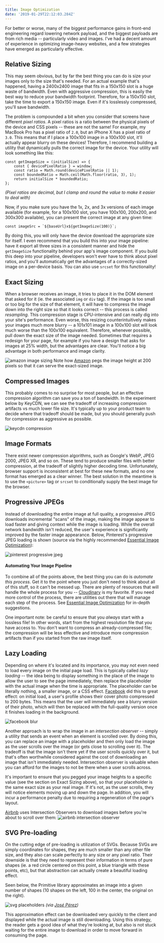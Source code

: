 ```yaml
---
title: Image Optimization
date: '2019-01-29T22:12:03.284Z'
---
```


For better or worse, many of the biggest performance gains in front-end engineering regard lowering network payload, and the biggest payloads are from rich media -- particularly video and images. I've had a decent amount of experience in optimizing image-heavy websites, and a few strategies have emerged as particularly effective.

## Relative Sizing
This may seem obvious, but by far the best thing you can do is size your images only to the size that's needed. For an actual example that's happened, having a 2400x2400 image that fits in a 150x150 slot is a huge waste of bandwidth. Even with aggressive compression, this is easily the best way to reduce your bandwidth footprint. Therefore, for a 150x150 slot, take the time to export a 150x150 image. Even if it's losslessly compressed, you'll save bandwidth.

The problem is compounded a bit when you consider that screens have different _pixel ratios_. A pixel ratios is a ratio between the physical pixels of the device and CSS pixels -- these are not the same! For example, my MacBook Pro has a pixel ratio of `2.0`, but an iPhone X has a pixel ratio of `3.0`. This means that if I place a 100x100 image in a 100x100 slot, it'll actually appear blurry on these devices! Therefore, I recommend building a utility that dynamically pulls the correct image for the device. Your utility will look something like this:

```
const getImageSize = (initialSize) => {
    const { devicePixelRatio } = window;
    const ratio = Math.round(devicePixelRatio || 1);
    const boundedRatio = Math.ceil(Math.floor(ratio, 3), 1);
    return initialSize * boundedRatio;
};
```
_(Pixel ratios are decimal, but I clamp and round the value to make it easier to deal with)_

Now, if you make sure you have the 1x, 2x, and 3x versions of each image available (for example, for a 100x100 slot, you have 100x100, 200x200, and 300x300 available), you can present the correct image at any given time:
```
const imageSrc = `${baseUrl}x${getImageSize(100)}`;
```

By doing this, you will only have the device download the appropriate size for itself. I even recommend that you build this into your image pipeline: have it export all three sizes in a consistent manner and hide the `getImageSize` functionality behind your app's image component. If you build this deep into your pipeline, developers won't ever have to think about pixel ratios, and you'll automatically get the advantages of a correctly-sized image on a per-device basis. You can also use `srcset` for this functionality!

## Exact Sizing
When a browser receives an image, it tries to place it in the DOM element that asked for it (ie. the associated `img` or `div` tag). If the image is too small or too big for the size of that element, it will have to compress the image down into the right size so that it looks correct -- this process is called _resampling_. This compression stage is CPU-intensive and can really dig into your site's performance. Even worse, this resizing counterintuitively  makes your images much more blurry -- a 101x101 image in a 100x100 slot will look much worse than the 100x100 equivalent. Therefore, whenever possible, pull down the exact size of the image needed. Sometimes that requires a redesign for your page, for example if you have a design that asks for images at 25% width, but the advantages are clear. You'll notice a big advantage in both performance and image clarity.

![amazon image sizing](amazon-image.png)
Note how [Amazon](https://www.amazon.com) pegs the image height at 200 pixels so that it can serve the exact-sized image.

## Compressed Images
This probably comes to no surprise for most people, but an effective compression algorithm can save you a ton of bandwidth. In the experiment below by KeyCDN, we can see the tradeoff of increasing compression artifacts vs much lower file size. It's typically up to your product team to decide where that tradeoff should be made, but you should generally push for compression as aggressive as possible.

![keycdn compression](compression.jpg)

## Image Formats
There exist newer compression algorithms, such as Google's WebP, JPEG 2000, JPEG XR, and so on. These tend to produce smaller files with better compression, at the tradeoff of slightly higher decoding time. Unfortunately, browser support is inconsistent at best for these new formats, and no one format has emerged as a clear winner. The best solution in the meantime is to use the `<picture>` tag or `srcset` to conditionally supply the best image for the browser.

## Progressive JPEGs
Instead of downloading the entire image at full quality, a progressive JPEG downloads incremental "scans" of the image, making the image appear to load faster and giving context while the image is loading. While the overall network bandwidth isn't reduced, the user's experience is significantly improved by the faster image appearance. Below, Pinterest's progressive JPEG loading is shown (source via the highly recommended [Essential Image Optimization](https://images.guide)):

![pinterest progressive jpeg](pinterest-progressive-jpeg.png)

#### Automating Your Image Pipeline
To combine all of the points above, the best thing you can do is _automate this process_. Get it to the point where you just don't need to think about all of this stuff, so it can't be messed up. There are plenty of resources that will handle the whole process for you -- [Cloudinary](https://cloudinary.com/) is my favorite. If you need more control of the process, there are utilities out there that will manage each step of the process. See [Essential Image Optimization](https://images.guide) for in-depth suggestions.

One important note: be careful to ensure that you _always_ start with a lossless file! In other words, start from the highest resolution file that you have access to. You don't want to compress an already-compressed file; the compression will be less effective and introduce more compression artifacts than if you started from the raw image itself.

## Lazy Loading
Depending on where it's located and its importance, you may not even need to load every image on the initial page load. This is typically called _lazy loading_ -- the idea being to display something in the place of the image to allow the user to see the page immediately, then replace the placeholder with the actual image when the time is appropriate. The placeholder can be literally nothing, a smaller image, or a CSS effect. [Facebook](https://www.facebook.com) did this to great effect: on initial load, a user's profile shows their cover photo compressed to 200 bytes. This means that the user will immediately see a blurry version of their photo, which will then be replaced with the full-quality version once it finishes loading in the background.

![facebook blur](facebook-blur.jpg)

Another approach is to wrap the image in an _intersection observer_ -- simply a utility that sends an event when an element is scrolled over. By doing this, you can replace an image with a placeholder and then only load the image as the user scrolls over the image (or gets close to scrolling over it). The tradeoff is that the image isn't there yet if the user scrolls quickly over it, but that's often worthwhile considered against the cost of downloading an image that isn't immediately needed. Intersection observer is valuable when you can afford for the images to not be there when a user scrolls across.

It's important to ensure that you pegged your image heights to a specific value (see the section on Exact Sizing above), so that your placeholder is the same exact size as your real image. If it's not, as the user scrolls, they will notice elements moving up and down the page. In addition, you will incur a performance penalty due to requiring a regeneration of the page's layout.

[Airbnb](https://www.airbnb.com/) uses Intersection Observers to download images before you're about to scroll over them:
![airbnb intersection observer](airbnb-intersection-observer.png)

## SVG Pre-loading
On the cutting edge of pre-loading is utilization of SVGs. Because SVGs are simply coordinates for shapes, they are much smaller than any other file size, and they also can scale perfectly to any size or any pixel ratio. Their downside is that they need to represent their information in terms of pure shapes (ie. a red circle centered on this point, a blue triangle with these points, etc), but that abstraction can actually create a beautiful loading effect.

Seen below, the Primitive library approximates an image into a given number of shapes (10 shapes on the left, 100 in the center, the original on the right).

![svg placeholders](svg-placeholders.png)
_(via [José Pérez](https://jmperezperez.com/svg-placeholders/))_

This approximation effect can be downloaded very quickly to the client and displayed while the actual image is still downloading. Using this strategy, the reader gets a good idea of what they're looking at, but also is not stuck waiting for the entire image to download in order to move forward in consuming the page.